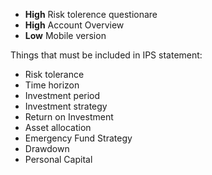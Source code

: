 
- **High** Risk tolerence questionare
- **High** Account Overview
- **Low** Mobile version

Things that must be included in IPS statement:
- Risk tolerance
- Time horizon
- Investment period
- Investment strategy
- Return on Investment
- Asset allocation
- Emergency Fund Strategy
- Drawdown
- Personal Capital

